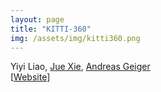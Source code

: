 ```yaml
---
layout: page
title: "KITTI-360"
img: /assets/img/kitti360.png
---
```

Yiyi Liao, [Jue Xie](https://scholar.google.com.hk/citations?user=8B9EaL8AAAAJ&hl=en), [Andreas Geiger](http://www.cvlibs.net/) 
<br/>
[[Website](http://www.cvlibs.net/datasets/kitti-360/)]
